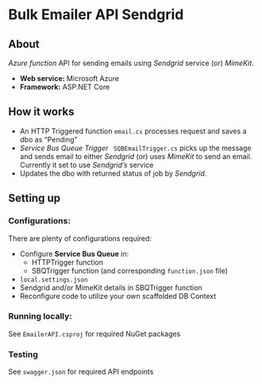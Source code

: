# Bulk Emailer API Sendgrid

## About
*Azure function* API for sending emails using *Sendgrid* service (or) *MimeKit*. 
- **Web service:** Microsoft Azure 
- **Framework:** ASP.NET Core 

## How it works 
- An HTTP Triggered function ```email.cs``` processes request and saves a dbo as “Pending” 
- *Service Bus Queue Trigger* ``` SQBEmailTrigger.cs``` picks up the message and sends email to either *Sendgrid* (or) uses *MimeKit* to send an email. Currently it set to use *Sendgrid’s* service
- Updates the dbo with returned status of job by *Sendgrid*.  

## Setting up
### Configurations:
There are plenty of configurations required: 
- Configure **Service Bus Queue** in:
	- HTTPTrigger function
	- SBQTrigger function (and corresponding ```function.json``` file)
- ```local.settings.json```
- Sendgrid and/or MimeKit details in SBQTrigger function 
- Reconfigure code to utilize your own scaffolded DB Context

### Running locally:
See ```EmailerAPI.csproj``` for required NuGet packages

### Testing 
See ```swagger.json``` for required API endpoints



